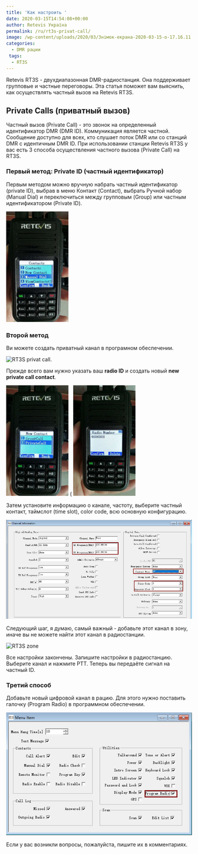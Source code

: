 ```yaml
---
title: 'Как настроить '
date: 2020-03-15T14:54:08+00:00
author: Retevis Україна
permalink: /ru/rt3s-privat-call/
image: /wp-content/uploads/2020/03/Знімок-екрана-2020-03-15-о-17.16.11.png
categories:
  - DMR рации
 tags:
  - RT3S
---
```


Retevis RT3S - двухдиапазонная DMR-радиостанция. Она поддерживает групповые и частные переговоры. Эта статья поможет вам выяснить, как осуществлять частный вызов на Retevis RT3S.

## Private Calls (приватный вызов)

Частный вызов (Private Call) - это звонок на определенный идентификатор DMR (DMR ID). Коммуникация является частной. Сообщение доступно для всех, кто слушает поток DMR или со станций DMR с идентичным DMR ID. При использовании станции Retevis RT3S у вас есть 3 способа осуществления частного вызова (Private Call) на RT3S.

### Первый метод: Private ID (частный идентификатор)
Первым методом можно вручную набрать частный идентификатор (private ID), выбрав в меню Контакт (Contact), выбрать Ручной набор (Manual Dial) и переключиться между групповым (Group) или частным идентификатором (Private ID).

![RT3S настройка контактов](/wp-content/uploads/2020/03/Private-call-on-RT3S-Cherry-169x300.jpg)

### Второй метод
Ви можете создать приватный канал в програмном обеспечении.

![RT3S privat call.](https://retevis.com.ua/wp-content/uploads/2020/03/Retevis-RT3S-Private-call-on-software-1.jpg)

Прежде всего вам нужно указать ваш **radio ID** и создать новый **new private call contact**.

![Retevis RT3s Privat Call](/wp-content/uploads/2020/03/Private-call-set-on-Retevis-RT3S-Cherry-169x300.jpg)
(
![RT3S privat call](/wp-content/uploads/2020/03/private-call-number-on-Retevis-RT3S-169x300.jpg)

Затем установите информацию о канале, частоту, выберите частный контакт, таймслот (time slot), color code, всю основную конфигурацию.

![Ретевис RT3S (приватный вызов)](/wp-content/uploads/2020/03/retevis-rt3s-private-call-channel-setting.jpg)

Следующий шаг, я думаю, самый важный - добавьте этот канал в зону, иначе вы не можете найти этот канал в радиостанции.

![RT3S zone](https://retevis.com.ua/wp-content/uploads/2020/03/retevis-rt3s-zone-setting.jpg)

Все настройки закончены. Запишите настройки в радиостанцию. Выберите канал и нажмите PTT. Теперь вы передаёте сигнал на частный ID.

### Третий способ
Добавьте новый цифровой канал в рацию. Для этого нужно поставить галочку (Program Radio) в программном обеспечении.

![RT3S вкл Program radio](/wp-content/uploads/2020/03/retevis-rt3s-program-radio-setting.jpg)

Если у вас возникли вопросы, пожалуйста, пишите их в комментариях.
